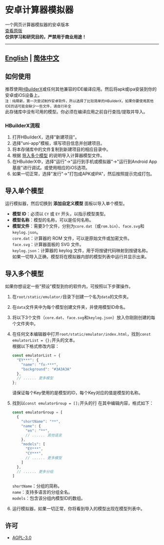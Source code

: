 # 安卓计算器模拟器

一个网页计算器模拟器的安卓版本  
[查看原版](https://github.com/CalcWorld/Web-Calc-Emulator/tree/master)  
**仅供学习和研究目的，严禁用于商业用途！**  

---
[English](https://github.com/aosumi-rena/Android-Calc-Emulator/blob/master/README.md) | [简体中文](https://github.com/aosumi-rena/Android-Calc-Emulator/blob/master/README_CHS.md)
---

## 如何使用
推荐使用[HBuilderX](https://www.dcloud.io/hbuilderx.html)或任何其他兼容的IDE编译应用。然后将apk或ipa安装到你的安卓或iOS设备上。  
<sub>注：纯萌新，第一次尝试制作安卓软件，所以选择了比较简单的HBuilderX，如果你要使用其他IDE的话可能会缺少一些文件，请自行补全</sub>  
此存储库中没有可用的模型。你必须在编译应用之前自行查找/提取并导入。  

### HBuilderX流程
1. 打开HBuilderX，选择"新建项目"。
2. 选择"uni-app"模板，填写项目信息并创建项目。
3. 将本存储库中的文件复制到新建项目的相应目录中。
4. 根据 [导入多个模型](#导入多个模型) 的说明导入计算器模型文件。
5. 在HBuilderX中，选择"运行"->"运行到手机或模拟器"->"运行到Android App基座"进行调试。或使用相应的iOS选项。
6. 如果一切正常，选择"发行"->"打包成APK或IPA"，然后按照提示完成打包。

## 导入单个模型
运行模拟器，然后切换到 **添加自定义模型** 面板以导入单个模型。  
- **模型 ID**：必须以 `CY` 或 `EY` 开头，以指示模型类型。  
- **模型名称**：模型的名称，可以是任何名称。  
- **模型文件**：需要3个文件，分别为`core.dat`（或`rom.bin`）、`face.svg`和`keylog.json`。  
   `core.dat`：计算器的 ROM 文件，可以是原始文件或加密文件。  
   `face.svg`：计算器面板的 SVG 文件。  
   `keylog.json`：计算器的 keylog 文件，用于将按键代码映射到按键名称。  
如果一切导入正确，模型将在模拟器内部的模型列表中运行并显示出来。  

## 导入多个模型
如果你想设定一些"预设"模型到你的软件内，可按照以下步骤操作。  
1. 在`root/static/emulator/`目录下创建一个名为`data`的文件夹。  
2. 在`data`文件夹中为每个模型创建文件夹，并使用模型ID命名。  
3. 将以下3个文件（`core.dat`、`face.svg`和`keylog.json`）放入你刚刚创建的每个文件夹中。  
4. 在任何文本编辑器中打开`root/static/emulator/index.html`，找到`const emulatorList = {};`开头的文本。  
    根据以下格式修改内容：  
    ```javascript
    const emulatorList = {
      "EY***": {
        "name": "fx-***",
        "background": "#3A3A3A"
      },
      // ...... 更多模型
    };
    ```
    请保证每个Key使用的是模型的ID，每个Key对应的值是模型的名称。

5. 找到以`const emulatorGroup = [];`开头的行
    在其中编辑内容，格式如下：  
    ```javascript
    const emulatorGroup = [
      {
        "shortName": "**",
        "name": {
          "en": "**",
          // ...... 其他语言
        },
        "models": [
          "EY***",
          "CY***",
          // ...... 更多模型
        ]
      },
      // ...... 更多分组
    ]
    ```
    `shortName`：分组的简称。  
    `name`：支持多语言的分组全名。  
    `models`：包含该分组内模型ID的数组。

6. 运行模拟器，如果一切正常，你将看到导入的模型出现在模型列表中。

## 许可

- [AGPL-3.0](https://www.gnu.org/licenses/agpl-3.0.html)
